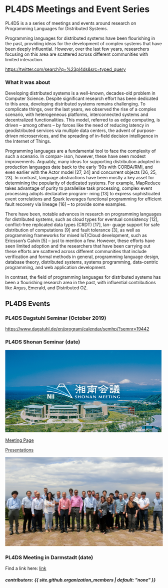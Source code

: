 # PL4DS Meetings and Event Series

PL4DS is a a series of meetings and events around research on Programming Languages for Distributed Systems.

Programming languages for distributed systems have been flourishing in the past, providing ideas for the development of complex systems that have been deeply influential. However, over the last few years, researchers focusing on this area are scattered across different communities with limited interaction.

https://twitter.com/search?q=%23pl4ds&src=typed_query


### What it was about


Developing distributed systems is a well-known, decades-old problem in Computer Science. Despite significant research effort has been dedicated to this area, developing distributed systems remains challenging. To complicate things, over the last years, we observed the rise of a complex scenario, with heterogeneous platforms, interconnected systems and decentralized functionalities. This model, referred to as edge computing, is driven – among others – by forces like the need of reducing latency in geodistributed services via multiple data centers, the advent of purpose- driven microservices, and the spreading of in-field decision intelligence in the Internet of Things.

Programming languages are a fundamental tool to face the complexity of such a scenario. In compar- ison, however, these have seen modest improvements. Arguably, many ideas for supporting distribution adopted in production languages date back to the early ’90s with CORBA/RMI, and even earlier with the Actor model [27, 24] and concurrent objects [26, 25, 23]. In contrast, language abstractions have been mostly a key asset for determining the popularity of dedicated systems. For example, MapReduce takes advantage of purity to parallelise task processing, complex event processing adopts declarative program- ming [13] to express sophisticated event correlations and Spark leverages functional programming for efficient fault recovery via lineage [16] – to provide some examples.

There have been, notable advances in research on programming languages for distributed systems, such as cloud types for eventual consistency [12], conflict-free replicated data types (CRDT) [17], lan- guage support for safe distribution of computations [9] and fault tolerance [3], as well as programming frameworks for mixed IoT/Cloud development, such as Ericsson’s Calvin [5] – just to mention a few. However, these efforts have seen limited adoption and the researchers that have been carrying out these efforts are scattered across different communities that include verification and formal methods in general, programming language design, database theory, distributed systems, systems programming, data-centric programming, and web application development.

In contrast, the field of programming languages for distributed systems has been a flourishing research area in the past, with influential contributions like Argus, Emerald, and Distributed OZ.

## PL4DS Events

### PL4DS Dagstuhl Seminar (October 2019)

https://www.dagstuhl.de/en/program/calendar/semhp/?semnr=19442

### PL4DS Shonan Seminar (date)

<img src="/assets/images/shonan.jpeg" alt="shonan_photo" width="500"/>

[Meeting Page](https://shonan.nii.ac.jp/seminars/149/)

[Presentations](https://github.com/pl4ds/Shonan-2019/blob/master/Pages/shonan.md)

![group_photo](/assets/images/group_photo.jpg)


### PL4DS Meeting in Darmstadt (date)



Find a link here: [link](https://drive.google.com/drive/folders/1iwa_n9b31ObNDKv1kdaQ9Gp44dNZHcE1)
 
<div>
  <!-- we can use raw html inside -->
  <h5> contributors: {{ site.github.organization_members | default: "none" }} </h5>
</div>
